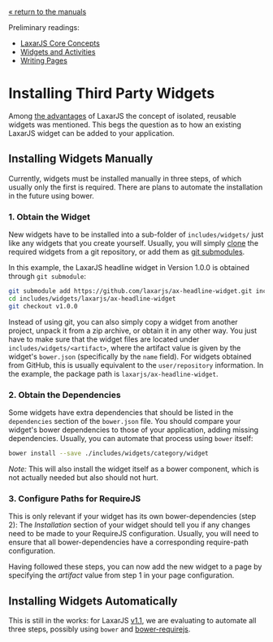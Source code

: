 [« return to the manuals](index.md)

Preliminary readings:

* [LaxarJS Core Concepts](../concepts.md)
* [Widgets and Activities](widgets_and_activities.md)
* [Writing Pages](writing_pages.md)


# Installing Third Party Widgets

Among [the advantages](../why_laxar.md) of LaxarJS the concept of isolated, reusable widgets was mentioned.
This begs the question as to how an existing LaxarJS widget can be added to your application.


## Installing Widgets Manually

Currently, widgets must be installed manually in three steps, of which usually only the first is required.
There are plans to automate the installation in the future using bower.


### 1. Obtain the Widget

New widgets have to be installed into a sub-folder of `includes/widgets/` just like any widgets that you create yourself.
Usually, you will simply [clone](http://git-scm.com/docs/git-clone) the required widgets from a git repository, or add them as [git submodules](http://git-scm.com/docs/git-submodule).

In this example, the LaxarJS headline widget in Version 1.0.0 is obtained through `git submodule`:

```sh
git submodule add https://github.com/laxarjs/ax-headline-widget.git includes/widgets/laxarjs/ax-headline-widget
cd includes/widgets/laxarjs/ax-headline-widget
git checkout v1.0.0
```

Instead of using git, you can also simply copy a widget from another project, unpack it from a zip archive, or obtain it in any other way.
You just have to make sure that the widget files are located under `includes/widgets/<artifact>`, where the artifact value is given by the widget's `bower.json` (specifically by the `name` field).
For widgets obtained from GitHub, this is usually equivalent to the `user/repository` information.
In the example, the package path is `laxarjs/ax-headline-widget`.


### 2. Obtain the Dependencies

Some widgets have extra dependencies that should be listed in the `dependencies` section of the `bower.json` file.
You should compare your widget's bower dependencies to those of your application, adding missing dependencies.
Usually, you can automate that process using `bower` itself:

```sh
bower install --save ./includes/widgets/category/widget
```

_Note:_ This will also install the widget itself as a bower component, which is not actually needed but also should not hurt.


### 3. Configure Paths for RequireJS

This is only relevant if your widget has its own bower-dependencies (step 2):
The _Installation_ section of your widget should tell you if any changes need to be made to your RequireJS configuration.
Usually, you will need to ensure that all bower-dependencies have a corresponding require-path configuration.

Having followed these steps, you can now add the new widget to a page by specifying the _artifact_ value from step 1 in your page configuration.


## Installing Widgets Automatically

This is still in the works: for LaxarJS [v1.1](https://github.com/LaxarJS/laxar/issues?q=is%3Aopen+is%3Aissue+label%3Ablocks-1.0), we are evaluating to automate all three steps, possibly using `bower` and [bower-requirejs](https://github.com/yeoman/bower-requirejs).
